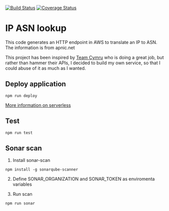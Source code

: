 [![Build Status](https://travis-ci.org/Miki79/ip-lookup.svg?branch=master)](https://travis-ci.org/Miki79/ip-lookup)
[![Coverage Status](https://coveralls.io/repos/github/Miki79/ip-lookup/badge.svg?branch=master)](https://coveralls.io/github/Miki79/ip-lookup?branch=master)

# IP ASN lookup
This code generates an HTTP endpoint in AWS to translate an IP to ASN.
The information is from apnic.net

This project has been inspired by [Team Cymru](http://www.team-cymru.org/) who is doing a great job, but rather than hammer their APIs, I decided to build my own service, so that I could abuse of it as much as I wanted.

## Deploy application
```
npm run deploy
```
[More information on serverless](https://serverless.com/framework/docs/providers/aws/guide/deploying/)

## Test
```
npm run test
```

## Sonar scan
1) Install sonar-scan
```
npm install -g sonarqube-scanner
```

2) Define SONAR_ORGANIZATION and SONAR_TOKEN as enviromenta variables

3) Run scan
```
npm run sonar
```